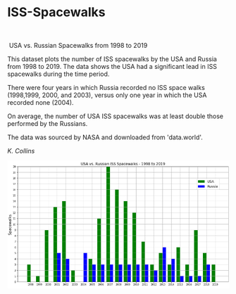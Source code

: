 # ISS-Spacewalks
​                                                                                                                                                                                         

​                                                                                                                                                                                                                                                                                     USA vs. Russian Spacewalks from 1998 to 2019

This dataset plots the number of ISS spacewalks by the USA and Russia from 1998 to 2019. The data shows the USA had a significant lead in ISS spacewalks during the time period. 

There were four years in which Russia recorded no ISS space walks (1998,1999, 2000, and 2003), versus only one year in which the USA recorded none (2004).

On average, the number of USA ISS spacewalks was at least double those performed by the Russians.

The data was sourced by NASA and downloaded from 'data.world'.

*K. Collins*

![ISS_Spacewalks_Image](\images\ISS_Spacewalks_Image.png)

